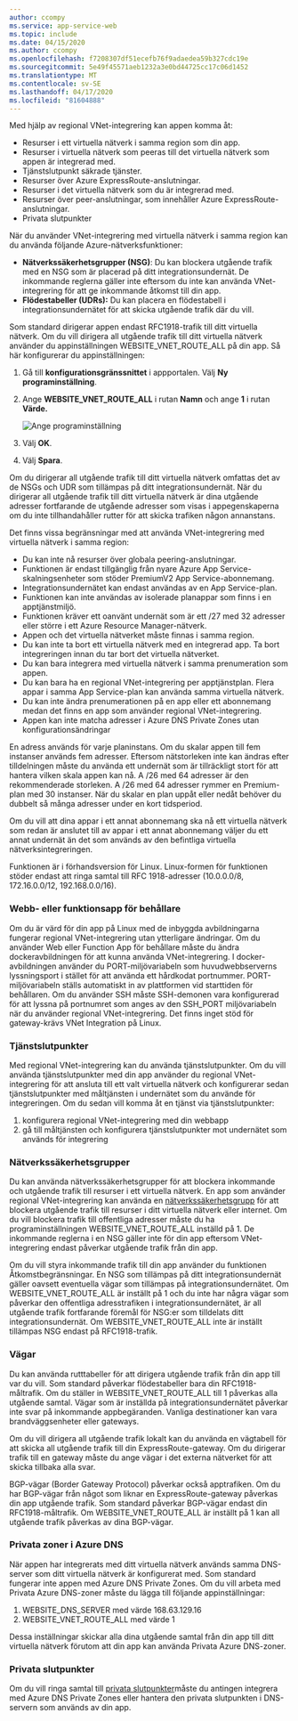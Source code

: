 ```yaml
---
author: ccompy
ms.service: app-service-web
ms.topic: include
ms.date: 04/15/2020
ms.author: ccompy
ms.openlocfilehash: f7208307df51ecefb76f9adaedea59b327cdc19e
ms.sourcegitcommit: 5e49f45571aeb1232a3e0bd44725cc17c06d1452
ms.translationtype: MT
ms.contentlocale: sv-SE
ms.lasthandoff: 04/17/2020
ms.locfileid: "81604888"
---
```

Med hjälp av regional VNet-integrering kan appen komma åt:

* Resurser i ett virtuella nätverk i samma region som din app.
* Resurser i virtuella nätverk som peeras till det virtuella nätverk som appen är integrerad med.
* Tjänstslutpunkt säkrade tjänster.
* Resurser över Azure ExpressRoute-anslutningar.
* Resurser i det virtuella nätverk som du är integrerad med.
* Resurser över peer-anslutningar, som innehåller Azure ExpressRoute-anslutningar.
* Privata slutpunkter 

När du använder VNet-integrering med virtuella nätverk i samma region kan du använda följande Azure-nätverksfunktioner:

* **Nätverkssäkerhetsgrupper (NSG)**: Du kan blockera utgående trafik med en NSG som är placerad på ditt integrationsundernät. De inkommande reglerna gäller inte eftersom du inte kan använda VNet-integrering för att ge inkommande åtkomst till din app.
* **Flödestabeller (UDRs):** Du kan placera en flödestabell i integrationsundernätet för att skicka utgående trafik där du vill.

Som standard dirigerar appen endast RFC1918-trafik till ditt virtuella nätverk. Om du vill dirigera all utgående trafik till ditt virtuella nätverk använder du appinställningen WEBSITE_VNET_ROUTE_ALL på din app. Så här konfigurerar du appinställningen:

1. Gå till **konfigurationsgränssnittet** i appportalen. Välj **Ny programinställning**.
1. Ange **WEBSITE_VNET_ROUTE_ALL** i rutan **Namn** och ange **1** i rutan **Värde.**

   ![Ange programinställning][4]

1. Välj **OK**.
1. Välj **Spara**.

Om du dirigerar all utgående trafik till ditt virtuella nätverk omfattas det av de NSGs och UDR som tillämpas på ditt integrationsundernät. När du dirigerar all utgående trafik till ditt virtuella nätverk är dina utgående adresser fortfarande de utgående adresser som visas i appegenskaperna om du inte tillhandahåller rutter för att skicka trafiken någon annanstans.

Det finns vissa begränsningar med att använda VNet-integrering med virtuella nätverk i samma region:

* Du kan inte nå resurser över globala peering-anslutningar.
* Funktionen är endast tillgänglig från nyare Azure App Service-skalningsenheter som stöder PremiumV2 App Service-abonnemang.
* Integrationsundernätet kan endast användas av en App Service-plan.
* Funktionen kan inte användas av isolerade planappar som finns i en apptjänstmiljö.
* Funktionen kräver ett oanvänt undernät som är ett /27 med 32 adresser eller större i ett Azure Resource Manager-nätverk.
* Appen och det virtuella nätverket måste finnas i samma region.
* Du kan inte ta bort ett virtuella nätverk med en integrerad app. Ta bort integreringen innan du tar bort det virtuella nätverket.
* Du kan bara integrera med virtuella nätverk i samma prenumeration som appen.
* Du kan bara ha en regional VNet-integrering per apptjänstplan. Flera appar i samma App Service-plan kan använda samma virtuella nätverk.
* Du kan inte ändra prenumerationen på en app eller ett abonnemang medan det finns en app som använder regional VNet-integrering.
* Appen kan inte matcha adresser i Azure DNS Private Zones utan konfigurationsändringar

En adress används för varje planinstans. Om du skalar appen till fem instanser används fem adresser. Eftersom nätstorleken inte kan ändras efter tilldelningen måste du använda ett undernät som är tillräckligt stort för att hantera vilken skala appen kan nå. A /26 med 64 adresser är den rekommenderade storleken. A /26 med 64 adresser rymmer en Premium-plan med 30 instanser. När du skalar en plan uppåt eller nedåt behöver du dubbelt så många adresser under en kort tidsperiod.

Om du vill att dina appar i ett annat abonnemang ska nå ett virtuella nätverk som redan är anslutet till av appar i ett annat abonnemang väljer du ett annat undernät än det som används av den befintliga virtuella nätverksintegreringen.

Funktionen är i förhandsversion för Linux. Linux-formen för funktionen stöder endast att ringa samtal till RFC 1918-adresser (10.0.0.0/8, 172.16.0.0/12, 192.168.0.0/16).

### <a name="web-or-function-app-for-containers"></a>Webb- eller funktionsapp för behållare

Om du är värd för din app på Linux med de inbyggda avbildningarna fungerar regional VNet-integrering utan ytterligare ändringar. Om du använder Web eller Function App för behållare måste du ändra dockeravbildningen för att kunna använda VNet-integrering. I docker-avbildningen använder du PORT-miljövariabeln som huvudwebbserverns lyssningsport i stället för att använda ett hårdkodat portnummer. PORT-miljövariabeln ställs automatiskt in av plattformen vid starttiden för behållaren. Om du använder SSH måste SSH-demonen vara konfigurerad för att lyssna på portnumret som anges av den SSH_PORT miljövariabeln när du använder regional VNet-integrering. Det finns inget stöd för gateway-krävs VNet Integration på Linux.

### <a name="service-endpoints"></a>Tjänstslutpunkter

Med regional VNet-integrering kan du använda tjänstslutpunkter. Om du vill använda tjänstslutpunkter med din app använder du regional VNet-integrering för att ansluta till ett valt virtuella nätverk och konfigurerar sedan tjänstslutpunkter med måltjänsten i undernätet som du använde för integreringen. Om du sedan vill komma åt en tjänst via tjänstslutpunkter:

1. konfigurera regional VNet-integrering med din webbapp
1. gå till måltjänsten och konfigurera tjänstslutpunkter mot undernätet som används för integrering

### <a name="network-security-groups"></a>Nätverkssäkerhetsgrupper

Du kan använda nätverkssäkerhetsgrupper för att blockera inkommande och utgående trafik till resurser i ett virtuella nätverk. En app som använder regional VNet-integrering kan använda en [nätverkssäkerhetsgrupp][VNETnsg] för att blockera utgående trafik till resurser i ditt virtuella nätverk eller internet. Om du vill blockera trafik till offentliga adresser måste du ha programinställningen WEBSITE_VNET_ROUTE_ALL inställd på 1. De inkommande reglerna i en NSG gäller inte för din app eftersom VNet-integrering endast påverkar utgående trafik från din app.

Om du vill styra inkommande trafik till din app använder du funktionen Åtkomstbegränsningar. En NSG som tillämpas på ditt integrationsundernät gäller oavsett eventuella vägar som tillämpas på integrationsundernätet. Om WEBSITE_VNET_ROUTE_ALL är inställt på 1 och du inte har några vägar som påverkar den offentliga adresstrafiken i integrationsundernätet, är all utgående trafik fortfarande föremål för NSG:er som tilldelats ditt integrationsundernät. Om WEBSITE_VNET_ROUTE_ALL inte är inställt tillämpas NSG endast på RFC1918-trafik.

### <a name="routes"></a>Vägar

Du kan använda rutttabeller för att dirigera utgående trafik från din app till var du vill. Som standard påverkar flödestabeller bara din RFC1918-måltrafik. Om du ställer in WEBSITE_VNET_ROUTE_ALL till 1 påverkas alla utgående samtal. Vägar som är inställda på integrationsundernätet påverkar inte svar på inkommande appbegäranden. Vanliga destinationer kan vara brandväggsenheter eller gateways.

Om du vill dirigera all utgående trafik lokalt kan du använda en vägtabell för att skicka all utgående trafik till din ExpressRoute-gateway. Om du dirigerar trafik till en gateway måste du ange vägar i det externa nätverket för att skicka tillbaka alla svar.

BGP-vägar (Border Gateway Protocol) påverkar också apptrafiken. Om du har BGP-vägar från något som liknar en ExpressRoute-gateway påverkas din app utgående trafik. Som standard påverkar BGP-vägar endast din RFC1918-måltrafik. Om WEBSITE_VNET_ROUTE_ALL är inställt på 1 kan all utgående trafik påverkas av dina BGP-vägar.

### <a name="azure-dns-private-zones"></a>Privata zoner i Azure DNS 

När appen har integrerats med ditt virtuella nätverk används samma DNS-server som ditt virtuella nätverk är konfigurerat med. Som standard fungerar inte appen med Azure DNS Private Zones. Om du vill arbeta med Privata Azure DNS-zoner måste du lägga till följande appinställningar:

1. WEBSITE_DNS_SERVER med värde 168.63.129.16 
1. WEBSITE_VNET_ROUTE_ALL med värde 1

Dessa inställningar skickar alla dina utgående samtal från din app till ditt virtuella nätverk förutom att din app kan använda Privata Azure DNS-zoner.

### <a name="private-endpoints"></a>Privata slutpunkter

Om du vill ringa samtal till [privata slutpunkter][privateendpoints]måste du antingen integrera med Azure DNS Private Zones eller hantera den privata slutpunkten i DNS-servern som används av din app. 

<!--Image references-->
[4]: ../includes/media/web-sites-integrate-with-vnet/vnetint-appsetting.png

<!--Links-->
[VNETnsg]: https://docs.microsoft.com/azure/virtual-network/security-overview/
[privateendpoints]: https://docs.microsoft.com/azure/app-service/networking/private-endpoint

